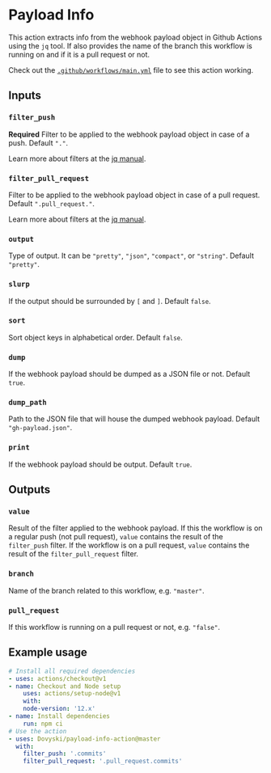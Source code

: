 # Payload Info

This action extracts info from the webhook payload object in Github Actions using the `jq` tool. If also provides the name of the branch this workflow is running on and if it is a pull request or not.

Check out the [`.github/workflows/main.yml`](https://github.com/Dovyski/payload-info-action/blob/master/.github/workflows/main.yml) file to see this action working.

## Inputs

### `filter_push`
**Required** Filter to be applied to the webhook payload object in case of a push. Default `"."`.

Learn more about filters at the [jq manual](https://stedolan.github.io/jq/manual/#Basicfilters).

### `filter_pull_request`
Filter to be applied to the webhook payload object in case of a pull request. Default `".pull_request."`.

Learn more about filters at the [jq manual](https://stedolan.github.io/jq/manual/#Basicfilters).

### `output`
Type of output. It can be `"pretty"`, `"json"`, `"compact"`, or `"string"`. Default `"pretty"`.

### `slurp`
If the output should be surrounded by `[` and `]`. Default `false`.

### `sort`
Sort object keys in alphabetical order. Default `false`.

### `dump`
If the webhook payload should be dumped as a JSON file or not. Default `true`.

### `dump_path`
Path to the JSON file that will house the dumped webhook payload. Default `"gh-payload.json"`.

### `print`
If the webhook payload should be output. Default `true`.

## Outputs

### `value`
Result of the filter applied to the webhook payload. If this the workflow is on a regular push (not pull request), `value` contains the result of the `filter_push` filter. If the workflow is on a pull request, `value` contains the result of the `filter_pull_request` filter.

### `branch`
Name of the branch related to this workflow, e.g. `"master"`.

### `pull_request`
If this workflow is running on a pull request or not, e.g. `"false"`.

## Example usage

```yml
# Install all required dependencies
- uses: actions/checkout@v1
- name: Checkout and Node setup
    uses: actions/setup-node@v1
    with:
    node-version: '12.x'
- name: Install dependencies
    run: npm ci
# Use the action
- uses: Dovyski/payload-info-action@master
  with:
    filter_push: '.commits'
    filter_pull_request: '.pull_request.commits'
```